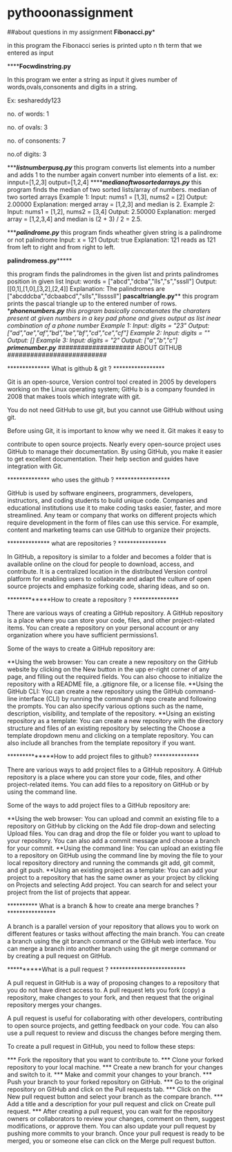 # pythooonassignment 
##about questions in my assignment
******Fibonacci.py*******

 in this program the Fibonacci series is printed upto n th term that we entered as input

********Focwdinstring.py****

In this program we enter a string as input it gives number of words,ovals,consonents and digits in a string.

Ex: seshareddy123

no. of words: 1

no. of ovals: 3

no. of consonents: 7

no.of digits: 3


******listnumberpusq.py***
 this program converts list elements into a number and adds 1 to the number again convert number into elements of a list.
 ex: innput=[1,2,3]
output=[1,2,4]
*********medianoftwosortedarrays.py***** this program finds the median of two sorted lists/array of numbers. median of two sorted arrays Example 1: Input: nums1 = [1,3], nums2 = [2] Output: 2.00000 Explanation: merged array = [1,2,3] and median is 2. Example 2: Input: nums1 = [1,2], nums2 = [3,4] Output: 2.50000 Explanation: merged array = [1,2,3,4] and median is (2 + 3) / 2 = 2.5.

******palindrome.py*** this program finds wheather given string is a palindrome or not palindrome Input: x = 121 Output: true Explanation: 121 reads as 121 from left to right and from right to left.

******palindromess.py***********


this program finds the palindromes in the given list and prints palindromes position in given list Input: words = ["abcd","dcba","lls","s","sssll"] Output: [[0,1],[1,0],[3,2],[2,4]] Explanation: The palindromes are ["abcddcba","dcbaabcd","slls","llssssll"] 
****pascaltriangle.py******
 this program prints the pascal triangle up to the entered number of rows.
******phonenumbers.py**** this program basically concatenates the charaters present at given numbers in a key pad phone and gives output as list inear combination of a phone number Example 1: Input: digits = "23" Output: ["ad","ae","af","bd","be","bf","cd","ce","cf"] Example 2: Input: digits = "" Output: [] Example 3: Input: digits = "2" Output: ["a","b","c"]
******primenumber.py*******
#################### ABOUT GITHUB ##########################

************** What is github & git ? *****************

Git is an open-source, Version control tool created in 2005 
by developers working on the Linux operating system; GitHu
b is a company founded in 2008 that makes tools which integrate with git.


You do not need GitHub to use git, but you cannot use GitHub without using git.

Before using Git, it is important to know why we need it. Git makes it easy to

 contribute to open source projects. Nearly every open-source project uses GitHub 
 to manage their documentation. By using GitHub, you make it easier to get excellent documentation. Their help section and guides have integration with Git.


************** who uses the github ? ******************

GitHub is used by software engineers, programmers, developers, instructors, and coding students to build unique code. Companies and educational institutions use it to make coding tasks easier, faster, and more streamlined. Any team or company that works on different projects which require development in the form of files can use this service. For example, content and marketing teams can use GitHub to organize their projects.

************** what are repositories ? ****************

In GitHub, a repository is similar to a folder and becomes a folder that is available online on the cloud for people to download, access, and contribute. It is a centralized location in the distributed Version control platform for enabling users to collaborate and adapt the culture of open source projects and emphasize forking code, sharing ideas, and so on.

*************How to create a repository ? ***************

There are various ways of creating a GitHub repository. A GitHub repository is a place where you can store your code, files, and other project-related items. You can create a repository on your personal account or any organization where you have sufficient permissions1.

Some of the ways to create a GitHub repository are:

**Using the web browser: You can create a new repository on the GitHub website by clicking on the New button in the upp er-right corner of any page, and filling out the required fields. You can also choose to initialize the repository with a README file, a .gitignore file, or a license file. **Using the GitHub CLI: You can create a new repository using the GitHub command-line interface (CLI) by running the command gh repo create and following the prompts. You can also specify various options such as the name, description, visibility, and template of the repository. **Using an existing repository as a template: You can create a new repository with the directory structure and files of an existing repository by selecting the Choose a template dropdown menu and clicking on a template repository. You can also include all branches from the template repository if you want.

**************How to add project files to github? ***************

There are various ways to add project files to a GitHub repository. A GitHub repository is a place where you can store your code, files, and other project-related items. You can add files to a repository on GitHub or by using the command line.

Some of the ways to add project files to a GitHub repository are:

**Using the web browser: You can upload and commit an existing file to a repository on GitHub by clicking on the Add file drop-down and selecting Upload files. You can drag and drop the file or folder you want to upload to your repository. You can also add a commit message and choose a branch for your commit. **Using the command line: You can upload an existing file to a repository on GitHub using the command line by moving the file to your local repository directory and running the commands git add, git commit, and git push. **Using an existing project as a template: You can add your project to a repository that has the same owner as your project by clicking on Projects and selecting Add project. You can search for and select your project from the list of projects that appear.

********** What is a branch & how to create ana merge branches ? ****************

A branch is a parallel version of your repository that allows you to work on different features or tasks without affecting the main branch. You can create a branch using the git branch command or the GitHub web interface. You can merge a branch into another branch using the git merge command or by creating a pull request on GitHub.

**********What is a pull request ? *************************

A pull request in GitHub is a way of proposing changes to a repository that you do not have direct access to. A pull request lets you fork (copy) a repository, make changes to your fork, and then request that the original repository merges your changes.

A pull request is useful for collaborating with other developers, contributing to open source projects, and getting feedback on your code. You can also use a pull request to review and discuss the changes before merging them.

To create a pull request in GitHub, you need to follow these steps:

*** Fork the repository that you want to contribute to. *** Clone your forked repository to your local machine. *** Create a new branch for your changes and switch to it. *** Make and commit your changes to your branch. *** Push your branch to your forked repository on GitHub. *** Go to the original repository on GitHub and click on the Pull requests tab. *** Click on the New pull request button and select your branch as the compare branch. *** Add a title and a description for your pull request and click on Create pull request. *** After creating a pull request, you can wait for the repository owners or collaborators to review your changes, comment on them, suggest modifications, or approve them. You can also update your pull request by pushing more commits to your branch. Once your pull request is ready to be merged, you or someone else can click on the Merge pull request button.
